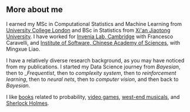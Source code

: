 ## More about me

I earned my MSc in Computational Statistics and Machine Learning from [University College London](https://www.ucl.ac.uk/) and BSc in Statistics from [Xi'an Jiaotong University](http://en.xjtu.edu.cn/).  I have worked for [Invenia Lab, Cambridge](https://www.invenia.ca/labs/) with Francesco Caravelli, and [Institute of Software, Chinese Academy of Sciences](http://english.is.cas.cn/), with Mingxue Liao.

I have a relatively diverse research background, as you may have noticed from my publications. I started my Data Science journey from _Bayesian_, then to __Frequentist_, then to _complexity system_, then to _reinforcement learning_, then to _neural nets_, then to _computer vision_, and then back to _Bayesian_. 

I like [books](https://en.wikipedia.org/wiki/Nassim_Nicholas_Taleb) related to probability, [video games](./Abathur.png), [west-end musicals](./Ramin.jpeg), and [Sherlock Holmes](./Yu_and_Yu.png).
